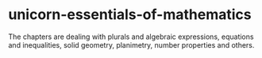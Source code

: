 # unicorn-essentials-of-mathematics

The chapters are dealing with plurals and algebraic expressions, equations and inequalities, solid geometry, planimetry, number properties and others.